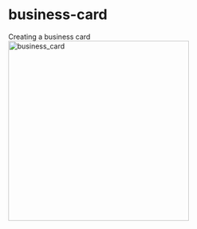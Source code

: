 # business-card
Creating a business card
<img width="362" alt="business_card" src="https://user-images.githubusercontent.com/60641986/203852165-a036efc2-9777-4222-bebf-b42372b1de2e.PNG">
